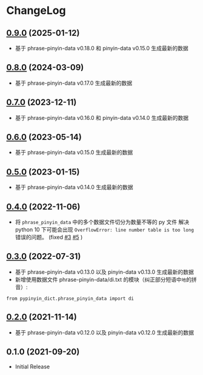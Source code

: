 # ChangeLog


## [0.9.0] (2025-01-12)

* 基于 phrase-pinyin-data v0.18.0 和 pinyin-data v0.15.0 生成最新的数据


## [0.8.0] (2024-03-09)

* 基于 phrase-pinyin-data v0.17.0 生成最新的数据


## [0.7.0] (2023-12-11)

* 基于 phrase-pinyin-data v0.16.0 和 pinyin-data v0.14.0 生成最新的数据


## [0.6.0] (2023-05-14)

* 基于 phrase-pinyin-data v0.15.0 生成最新的数据


## [0.5.0] (2023-01-15)

* 基于 phrase-pinyin-data v0.14.0 生成最新的数据


## [0.4.0] (2022-11-06)

* 将 `phrase_pinyin_data` 中的多个数据文件切分为数量不等的 py 文件
  解决 python 10 下可能会出现 `OverflowError: line number table is too long`
  错误的问题。 (fixed [#3] [#5] )


## [0.3.0] (2022-07-31)

* 基于 phrase-pinyin-data v0.13.0 以及 pinyin-data v0.13.0 生成最新的数据
* 新增使用数据文件 phrase-pinyin-data/di.txt 的模块（纠正部分短语中`地`的拼音）:

```
from pypinyin_dict.phrase_pinyin_data import di
```

## [0.2.0] (2021-11-14)

* 基于 phrase-pinyin-data v0.12.0 以及 pinyin-data v0.12.0 生成最新的数据


## 0.1.0 (2021-09-20)

* Initial Release

[#3]: https://github.com/mozillazg/pypinyin-dict/issues/3
[#5]: https://github.com/mozillazg/pypinyin-dict/issues/5

[0.2.0]: https://github.com/mozillazg/pypinyin-dict/compare/v0.1.0...v0.2.0
[0.3.0]: https://github.com/mozillazg/pypinyin-dict/compare/v0.2.0...v0.3.0
[0.4.0]: https://github.com/mozillazg/pypinyin-dict/compare/v0.3.0...v0.4.0
[0.5.0]: https://github.com/mozillazg/pypinyin-dict/compare/v0.4.0...v0.5.0
[0.6.0]: https://github.com/mozillazg/pypinyin-dict/compare/v0.5.0...v0.6.0
[0.7.0]: https://github.com/mozillazg/pypinyin-dict/compare/v0.6.0...v0.7.0
[0.8.0]: https://github.com/mozillazg/pypinyin-dict/compare/v0.7.0...v0.8.0
[0.9.0]: https://github.com/mozillazg/pypinyin-dict/compare/v0.8.0...v0.9.0
